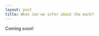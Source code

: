 ```yaml
---
layout: post
title: What can we infer about the mark? 
---
```


Coming soon!

<!--

<p align="center">
<img src="https://www.artificialintelligence-news.com/wp-content/uploads/sites/9/2023/08/sec-gary-gensler-ai-artificial-intelligence-legal-law-finance-automation-768x511.jpg" alt="Worldcoin Logo"/>
</p>

<pre>
</pre>

##### WHAT CAN WE INFER ABOUT THE MARK?

<pre>
</pre>

We can infer about the mark of the beast

---

Garuntees
* The mark of the beast is in the right hand or forehead.
* The mark uses computer techonology.
* The mark is used for buying and selling.
* If you don't have the mark you can't buy or sell.
* Everyone will have to have it to be able to buy or sell.
* 


Probablies -
* Most likely a single currency.
* Will be easy to use.
* 












Revelation 13:16-17

He causes all, both small and great, rich and poor, free and slave, to receive a mark on their right hand or on their foreheads, and that no one may buy or sell except one who has the mark or the name of the beast, or the number of his name.

Here is wisdom. Let him who has understanding calculate the number of the beast, for it is the number of a man: His number is 666.














<!--
##### Index:
Post ideas:
* What we can infer about the mark.
* 


-->

